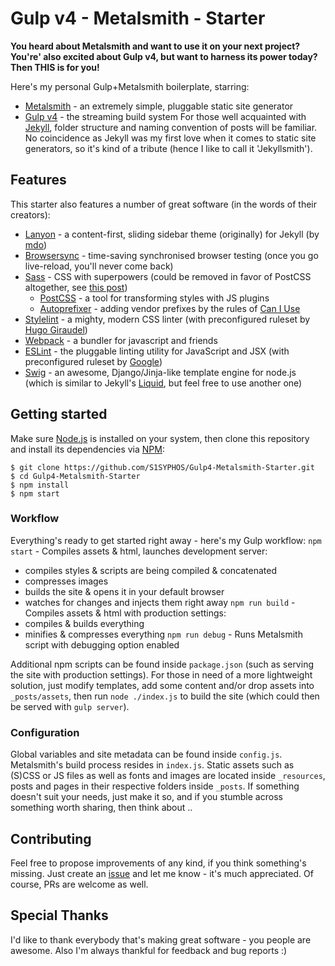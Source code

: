 # Gulp v4 - Metalsmith - Starter
**You heard about Metalsmith and want to use it on your next project? You're' also excited about Gulp v4, but want to harness its power today? Then THIS is for you!**

Here's my personal Gulp+Metalsmith boilerplate, starring:
- [Metalsmith](http://www.metalsmith.io/) - an extremely simple, pluggable static site generator
- [Gulp v4](http://gulpjs.com/) - the streaming build system
For those well acquainted with [Jekyll](http://jekyllrb.com/), folder structure and naming convention of posts will be familiar. No coincidence as Jekyll was my first love when it comes to static site generators, so it's kind of a tribute (hence I like to call it 'Jekyllsmith').

## Features
This starter also features a number of great software (in the words of their creators):
- [Lanyon](http://lanyon.getpoole.com/) - a content-first, sliding sidebar theme (originally) for Jekyll (by [mdo](http://mdo.fm))
- [Browsersync](https://www.browsersync.io/) - time-saving synchronised browser testing (once you go live-reload, you'll never come back)
- [Sass](http://sass-lang.com/) - CSS with superpowers (could be removed in favor of PostCSS altogether, see [this post](https://benfrain.com/breaking-up-with-sass-postcss))
  - [PostCSS](https://github.com/postcss/postcss) - a tool for transforming styles with JS plugins
  - [Autoprefixer](https://github.com/postcss/autoprefixer) - adding vendor prefixes by the rules of [Can I Use](http://caniuse.com/)
- [Stylelint](http://stylelint.io/) - a mighty, modern CSS linter (with preconfigured ruleset by [Hugo Giraudel](https://sass-guidelin.es/))
- [Webpack](https://webpack.github.io/) - a bundler for javascript and friends
- [ESLint](http://eslint.org/) - the pluggable linting utility for JavaScript and JSX (with preconfigured ruleset by [Google](https://github.com/google/eslint-config-google))
- [Swig](https://github.com/paularmstrong/swig) - an awesome, Django/Jinja-like template engine for node.js (which is similar to Jekyll's [Liquid](http://shopify.github.io/liquid/), but feel free to use another one)

## Getting started
Make sure [Node.js](http://nodejs.org/) is installed on your system, then clone this repository and install its dependencies via [NPM](https://npmjs.org/):

```
$ git clone https://github.com/S1SYPHOS/Gulp4-Metalsmith-Starter.git
$ cd Gulp4-Metalsmith-Starter
$ npm install
$ npm start
```

### Workflow
Everything's ready to get started right away - here's my Gulp workflow:
`npm start` - Compiles assets & html, launches development server:
- compiles styles & scripts are being compiled & concatenated
- compresses images
- builds the site & opens it in your default browser
- watches for changes and injects them right away
`npm run build` - Compiles assets & html with production settings:
- compiles & builds everything
- minifies & compresses everything
`npm run debug` - Runs Metalsmith script with debugging option enabled

Additional npm scripts can be found inside `package.json` (such as serving the site with production settings). For those in need of a more lightweight solution, just modify templates, add some content and/or drop assets into `_posts/assets`, then run `node ./index.js` to build the site (which could then be served with `gulp server`).

### Configuration
Global variables and site metadata can be found inside `config.js`. Metalsmith's build process resides in `index.js`. Static assets such as (S)CSS or JS files as well as fonts and images are located inside `_resources`, posts and pages in their respective folders inside `_posts`. If something doesn't suit your needs, just make it so, and if you stumble across something worth sharing, then think about ..

## Contributing
Feel free to propose improvements of any kind, if you think something's missing. Just create an [issue](https://github.com/S1SYPHOS/Gulp4-Metalsmith-Starter/issues) and let me know - it's much appreciated. Of course, PRs are welcome as well.

## Special Thanks
I'd like to thank everybody that's making great software - you people are awesome. Also I'm always thankful for feedback and bug reports :)
